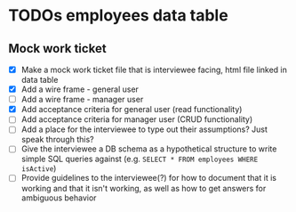 # TODOs employees data table

## Mock work ticket

* [X] Make a mock work ticket file that is interviewee facing, html file linked in data table
* [X] Add a wire frame - general user
* [ ] Add a wire frame - manager user
* [X] Add acceptance criteria for general user (read functionality)
* [ ] Add acceptance criteria for manager user (CRUD functionality)
* [ ] Add a place for the interviewee to type out their assumptions? Just speak through this?
* [ ] Give the interviewee a DB schema as a hypothetical structure to write simple SQL queries against (e.g. `SELECT * FROM employees WHERE isActive`)
* [ ] Provide guidelines to the interviewee(?) for how to document that it is working and that it isn't working, as well as how to get answers for ambiguous behavior
